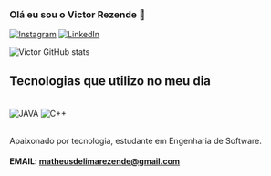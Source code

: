 ### Olá eu sou o Victor Rezende 👋




[![Instagram](https://img.shields.io/badge/Instagram-E4405F?style=for-the-badge&logo=instagram&logoColor=white)](https://www.instagram.com/vxctor_matheus)
[![LinkedIn](https://img.shields.io/badge/LinkedIn-0077B5?style=for-the-badge&logo=linkedin&logoColor=white)](https://www.linkedin.com/in/victor-rezende2003/)


![Victor GitHub stats](https://github-readme-stats.vercel.app/api?username=Vxctorrezende&show_icons=true&theme=dracula)


## Tecnologias que utilizo no meu dia 

<div style="display: inline_block"><br/>
    <img align="center" alt="JAVA" src="https://img.shields.io/badge/Java-ED8B00?style=for-the-badge&logo=openjdk&logoColor=white"/>
    <img align="center" alt="C++" src="https://img.shields.io/badge/C%2B%2B-00599C?style=for-the-badge&logo=c%2B%2B&logoColor=white"/>
    
</div><br/>

Apaixonado por tecnologia, estudante em Engenharia de Software.

#### EMAIL: matheusdelimarezende@gmail.com

